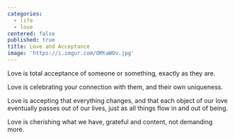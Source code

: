 ```yaml
---
categories:
  - life
  - love
centered: false
published: true
title: Love and Acceptance
image: 'https://i.imgur.com/OMtaWOv.jpg'
---
```

Love 
is total acceptance 
of someone or something, 
exactly as they are.

Love is celebrating
your connection with them,
and their own uniqueness.

Love is accepting
that everything changes,
and that each object of our love
eventually passes out of our lives,
just as all things 
flow in and out of being.

Love is cherishing 
what we have,
grateful and content,
not demanding more.

